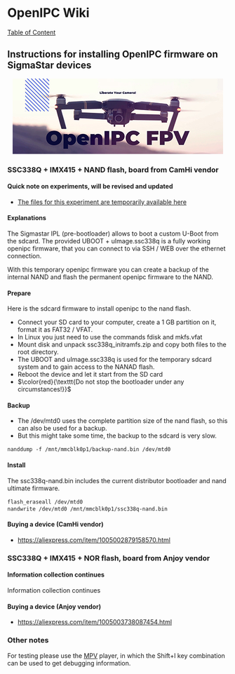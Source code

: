 # OpenIPC Wiki
[Table of Content](../README.md)

Instructions for installing OpenIPC firmware on SigmaStar devices
-----------------------------------------------------------------

<p align="center">
  <img src="https://github.com/OpenIPC/wiki/blob/master/images/fpv-logo.jpg?raw=true" alt="Logo"/>
</p>

### SSC338Q + IMX415 + NAND flash, board from CamHi vendor

#### Quick note on experiments, will be revised and updated

* [The files for this experiment are temporarily available here](https://github.com/OpenIPC/sandbox-fpv/tree/master/sigmastar)

#### Explanations

The Sigmastar IPL (pre-bootloader) allows to boot a custom U-Boot from the sdcard.
The provided UBOOT + uImage.ssc338q is a fully working openipc firmware, that you can connect to via SSH / WEB over the ethernet connection.

With this temporary openipc firmware you can create a backup of the internal NAND and flash the permanent openipc firmware to the NAND.

#### Prepare

Here is the sdcard firmware to install openipc to the nand flash.

- Connect your SD card to your computer, create a 1 GB partition on it, format it as FAT32 / VFAT.
- In Linux you just need to use the commands fdisk and mkfs.vfat
- Mount disk and unpack ssc338q_initramfs.zip and copy both files to the root directory.
- The UBOOT and uImage.ssc338q is used for the temporary sdcard system and to gain access to the NANAD flash.
- Reboot the device and let it start from the SD card
- $\color{red}{\texttt{Do not stop the bootloader under any circumstances!}}$

#### Backup 

- The /dev/mtd0 uses the complete partition size of the nand flash, so this can also be used for a backup.
- But this might take some time, the backup to the sdcard is very slow.

```
nanddump -f /mnt/mmcblk0p1/backup-nand.bin /dev/mtd0
```

#### Install

The ssc338q-nand.bin includes the current distributor bootloader and nand ultimate firmware.

```
flash_eraseall /dev/mtd0
nandwrite /dev/mtd0 /mnt/mmcblk0p1/ssc338q-nand.bin
```

#### Buying a device (CamHi vendor)

- https://aliexpress.com/item/1005002879158570.html


### SSC338Q + IMX415 + NOR flash, board from Anjoy vendor

#### Information collection continues

Information collection continues

#### Buying a device (Anjoy vendor)

- https://aliexpress.com/item/1005003738087454.html


### Other notes

For testing please use the [MPV](https://mpv.io/) player, in which the Shift+I key combination can be used to get debugging information.

